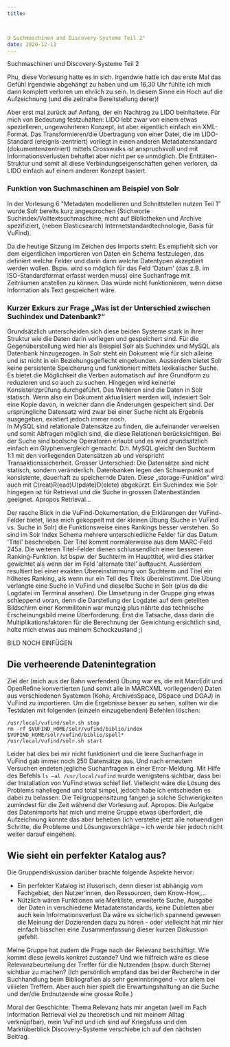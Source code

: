 ```yaml
---
title: 



9 Suchmaschinen und Discovery-Systeme Teil 2"
date: 2020-12-11
---
```

Suchmaschinen und Discovery-Systeme Teil 2

Phu, diese Vorlesung hatte es in sich. Irgendwie hatte ich das erste Mal das Gefühl irgendwie abgehängt zu haben und um 16.30 Uhr fühlte ich mich dann komplett verloren um ehrlich zu sein. In diesem Sinne ein Hoch auf die Aufzeichnung (und die zeitnahe Bereitstellung derer)!

Aber erst mal zurück auf Anfang, der ein Nachtrag zu LIDO beinhaltete. 
Für mich von Bedeutung festzuhalten: LIDO lebt zwar von einem etwas spezielleren, ungewohnteren Konzept, ist aber eigentlich einfach ein XML-Format. Das Transformieren/die Übertragung von einer Datei, die im LIDO-Standard (ereignis-zentriert) vorliegt in einen anderen Metadatenstandard (dokumentenzentriert) mittels Crosswalks ist anspruchsvoll und mit Informationsverlusten behaftet aber nicht per se unmöglich. Die Entitäten-Struktur und somit all diese Verbindungseigenschaften gehen verloren, da LIDO einfach auf einem anderen Konzept basiert.

### Funktion von Suchmaschinen am Beispiel von Solr
In der Vorlesung 6 "Metadaten modellieren und Schnittstellen nutzen Teil 1" wurde Solr bereits kurz angesprochen (Stichworte Suchindex/Volltextsuchmaschine, nicht auf Bibliotheken und Archive spezifiziert, (neben Elasticsearch) Internetstandardtechnologie, Basis für VuFind).

Da die heutige Sitzung im Zeichen des Imports steht: Es empfiehlt sich vor dem eigentlichen importieren von Daten ein Schema festzulegen, das definiert welche Felder und darin dann welche Datentypen akzeptiert werden wollen. Bspw. wird so möglich für das Feld 'Datum' (das z.B. im ISO-Standardformat erfasst werden muss) eine Suchanfrage mit Zeiträumen anstellen zu können. Das würde nicht funktionieren, wenn diese Information als Text gespeichert wäre.

### Kurzer Exkurs zur Frage „Was ist der Unterschied zwischen Suchindex und Datenbank?“
Grundsätzlich unterscheiden sich diese beiden Systeme stark in ihrer Struktur wie die Daten darin vorliegen und gespeichert sind. Für die Gegenüberstellung wird hier als Beispiel Solr als Suchindex und MySQL als Datenbank hinzugezogen. 
In Solr steht ein Dokument wie für sich alleine und ist nicht in ein Beziehungsgeflecht eingebunden. Ausserdem bietet Solr keine persistente Speicherung und funktioniert mittels lexikalischer Suche. Es bietet die Möglichkeit die Verben automatisch auf ihre Grundform zu reduzieren und so auch zu suchen. Hingegen wird keinerlei Konsistenzprüfung durchgeführt. Des Weiteren sind die Daten in Solr statisch. Wenn also ein Dokument aktualisiert werden will, indexiert Solr eine Kopie davon, in welcher dann die Änderungen gespeichert sind. Der ursprüngliche Datensatz wird zwar bei einer Suche nicht als Ergebnis ausgegeben, existiert jedoch immer noch.  
In MySQL sind relationale Datensätze zu finden, die aufeinander verweisen und somit Abfragen möglich sind, die diese Relationen berücksichtigen. Bei der Suche sind boolsche Operatoren erlaubt und es wird grundsätzlich einfach ein Glyphenvergleich gemacht. D.h. MySQL gleicht den Suchterm 1:1 mit den vorliegenden Datensätzen ab und verspricht Transaktionssicherheit. Grosser Unterschied: Die Datensätze sind nicht statisch, sondern veränderlich. 
Datenbanken legen den Schwerpunkt auf konsistente, dauerhaft zu speichernde Daten. Diese „storage-Funktion“ wird auch mit C(reat)R(ead)U(pdate)D(elete) abgekürzt. Ein Suchindex wie Solr hingegen ist für Retrieval und die Suche in grossen Datenbeständen geeignet. Apropos Retrieval…

Der rasche Blick in die VuFind-Dokumentation, die Erklärungen der VuFind-Felder bietet, liess mich gekoppelt mit der kleinen Übung (Suche in VuFind vs. Suche in Solr) die Funktionsweise eines Rankings besser verstehen. So sind im Solr Index Schema mehrere unterschiedliche Felder für das Datum 'Titel' beschrieben. Der Titel kommt normalerweise aus dem MARC-Feld 245a. Die weiteren Titel-Felder dienen schlussendlich einer besseren Ranking-Funktion. Ist bspw. der Suchterm im Haupttitel, wird dies stärker gewichtet als wenn der im Feld 'alternate titel' auftaucht. Ausserdem resultiert bei einer exakten Übereinstimmung von Suchterm und Titel ein höheres Ranking, als wenn nur ein Teil des Titels übereinstimmt. Die Übung verlangte eine Suche in VuFind und dieselbe Suche in Solr (plus da die Logdatei im Terminal ansehen). Die Umsetzung in der Gruppe ging etwas schleppend voran, denn die Darstellung der Logdatei auf dem geteilten Bildschirm einer Kommilitonin war munzig plus nährte das technische Erscheinungsbild meine Überforderung. Erst die Tatsache, dass darin die Multiplikationsfaktoren für die Berechnung der Gewichtung ersichtlich sind, holte mich etwas aus meinem Schockzustand ;) 

BILD NOCH EINFÜGEN

## Die verheerende Datenintegration
Ziel der (mich aus der Bahn werfenden) Übung war es, die mit MarcEdit und OpenRefine konvertierten (und somit alle in MARCXML vorliegenden) Daten aus verschiedenen Systemen (Koha, ArchivesSpace, DSpace und DOAJ) in VuFind zu importieren. Um die Ergebnisse besser zu sehen, sollten wir die Testdaten mit folgenden (einzeln einzugebenden) Befehlen löschen: 
```
/usr/local/vufind/solr.sh stop
rm -rf $VUFIND_HOME/solr/vufind/biblio/index $VUFIND_HOME/solr/vufind/biblio/spell*
/usr/local/vufind/solr.sh start
```
Leider hat dies bei mir nicht funktioniert und die leere Suchanfrage in VuFind gab immer noch 250 Datensätze aus. Und nach erneutem Versuchen endeten jegliche Suchanfragen in einer Error-Meldung. Mit Hilfe des Befehls ```ls –al /usr/local/vufind``` wurde wenigstens sichtbar, dass bei der Installation von VuFind etwas schief lief. Vielleicht wäre die Lösung des Problems naheliegend und total simpel, jedoch habe ich entschieden es dabei zu belassen. Die Teilgruppensitzung fangen ja solche Schwierigkeiten zumindest für die Zeit während der Vorlesung auf. Apropos: Die Aufgabe des Datenimports hat mich und meine Gruppe etwas überfordert, die Aufzeichnung konnte das aber beheben (ich verstehe jetzt alle notwendigen Schritte, die Probleme und Lösungsvorschläge – ich werde hier jedoch nicht weiter darauf eingehen). 

## Wie sieht ein perfekter Katalog aus?
Die Gruppendiskussion darüber brachte folgende Aspekte hervor: 
+ Ein perfekter Katalog ist illusorisch, denn dieser ist abhängig vom Fachgebiet, den Nutzer’innen, den Ressourcen, dem Know-How,… 
+ Nützlich wären Funktionen wie Merkliste, erweiterte Suche, Ausgabe der Daten in verschiedene Metadatenstandards, keine Dubletten aber auch kein Informationsverlust 
Da wäre es sicherlich spannend gewesen die Meinung der Dozierenden dazu zu hören - oder vielleicht hat mir hier einfach bisschen eine Zusammenfassung dieser kurzen Diskussion gefehlt.

Meine Gruppe hat zudem die Frage nach der Relevanz beschäftigt. Wie kommt diese jeweils konkret zustande? Und wie hilfreich wäre es diese Relevanzbeurteilung der Treffer für die Nutzenden (bspw. durch Sterne) sichtbar zu machen? (Ich persönlich empfand das bei der Recherche in der Buchhandlung beim Bibliografien als sehr gewinnbringend – vor allem bei viiiielen Treffern. Aber auch hier spielt die Erwartungshaltung an die Suche und der/die Endnutzende eine grosse Rolle.) 

Moral der Geschichte: 
Thema Relevanz hats mir angetan (weil im Fach Information Retrieval viel zu theoretisch und mit meinem Alltag verknüpfbar), mein VuFind und ich sind auf Kriegsfuss und den Marktüberblick Discovery-Systeme verschiebe ich auf den nächsten Beitrag. 
